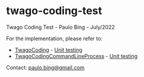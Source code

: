 # twago-coding-test
Twago Coding Test - Paulo Bing - July/2022

For the implementation, please refer to:
- [TwagoCoding](src/main/java/com/twago/paulo/TwagoCoding.java) - [Unit testing](src/test/java/com/twago/paulo/TwagoCodingTest.java)
- [TwagoCodingCommandLineProcess](src/main/java/com/twago/paulo/TwagoCodingCommandLineProcess.java) - [Unit testing](src/test/java/com/twago/paulo/TwagoCodingCommandLineProcessTest.java)

Contact: paulo.bing@gmail.com
